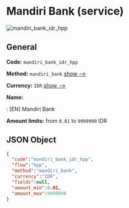 
# Mandiri Bank (service) 
![mandiri_bank_idr_hpp](https://static.openfintech.io/payment_methods/mandiri_bank_idr_hpp/logo.svg?w=400&c=v0.59.26#w200)  

## General 
 
**Code:** `mandiri_bank_idr_hpp` 
 
**Method:** `mandiri_bank` 
 [show -->](/payment-methods/mandiri_bank/) 
 
**Currency:** `IDR` [show -->](/currencies/IDR/) 
 
**Name:** 
 
:	[EN] Mandiri Bank 
 
**Amount limits:** from `0.01` to `9999999` IDR 

## JSON Object 

```json
{
  "code":"mandiri_bank_idr_hpp",
  "flow":"hpp",
  "method":"mandiri_bank",
  "currency":"IDR",
  "fields":null,
  "amount_min":0.01,
  "amount_max":9999999
}
```  
